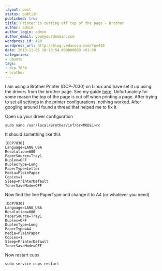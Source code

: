 ```yaml
---
layout: post
status: publish
published: true
title: Printer is cutting off top of the page - Brother
author: admin
author_login: admin
author_email: you@yourdomain.com
wordpress_id: 410
wordpress_url: http://blog.vedanova.com/?p=410
date: 2013-11-05 10:18:54.000000000 +01:00
categories:
- ubuntu
tags:
- dcp-7030
- brother
---
```


I am using a Brother Printer (DCP-7030) on Linux and have set it up using the drivers from the brother page. See my guide <a href="http://blog.vedanova.com/2010/09/15/brother-dcp-7030-running-ubuntu/">here</a>.
Unfortunately for some reason the top of the page is cut off when printing a page. After trying to set all settings in the printer configurations, nothing worked. After googling around I found a thread that helped me to fix it.

Open up your driver configuration

    sudo nano /usr/local/Brother/inf/br<MODEL>rc

It should something like this

    [DCP7030]
    Language=LANG_USA
    Resolution=600
    PaperSource=Tray1
    Duplex=OFF
    DuplexType=Long
    PaperType=Letter
    Media=PlainPaper
    Copies=1
    Sleep=PrinterDefault
    TonerSaveMode=OFF

Now find the line PaperType and change it to A4 (or whatever you need)

    [DCP7030]
    Language=LANG_USA
    Resolution=600
    PaperSource=Tray1
    Duplex=OFF
    DuplexType=Long
    PaperType=A4
    Media=PlainPaper
    Copies=1
    Sleep=PrinterDefault
    TonerSaveMode=OFF

Now restart cups

    sudo service cups restart